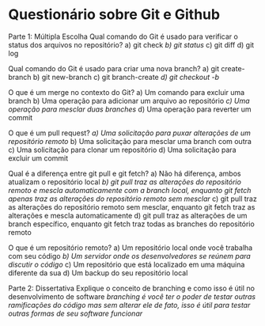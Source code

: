 # Questionário sobre Git e Github

Parte 1: Múltipla Escolha
Qual comando do Git é usado para verificar o status dos arquivos no repositório?
a) git check
*b) git status*
c) git diff
d) git log

Qual comando do Git é usado para criar uma nova branch?
a) git create-branch
b) git new-branch
c) git branch-create
*d) git checkout -b*

O que é um merge no contexto do Git?
a) Um comando para excluir uma branch
b) Uma operação para adicionar um arquivo ao repositório
*c) Uma operação para mesclar duas branches*
d) Uma operação para reverter um commit

O que é um pull request?
*a) Uma solicitação para puxar alterações de um repositório remoto*
b) Uma solicitação para mesclar uma branch com outra
c) Uma solicitação para clonar um repositório
d) Uma solicitação para excluir um commit

Qual é a diferença entre git pull e git fetch?
a) Não há diferença, ambos atualizam o repositório local
*b) git pull traz as alterações do repositório remoto e mescla automaticamente com a branch local, enquanto git fetch apenas traz as alterações do repositório remoto sem mesclar*
c) git pull traz as alterações do repositório remoto sem mesclar, enquanto git fetch traz as alterações e mescla automaticamente
d) git pull traz as alterações de um branch específico, enquanto git fetch traz todas as branches do repositório remoto

O que é um repositório remoto?
a) Um repositório local onde você trabalha com seu código
*b) Um servidor onde os desenvolvedores se reúnem para discutir o código*
c) Um repositório que está localizado em uma máquina diferente da sua
d) Um backup do seu repositório local

Parte 2: Dissertativa
Explique o conceito de branching e como isso é útil no desenvolvimento de software
*branching é você ter o poder de testar outras ramificações do código mas sem alterar ele de fato, isso é útil para testar outras formas de seu software funcionar*
